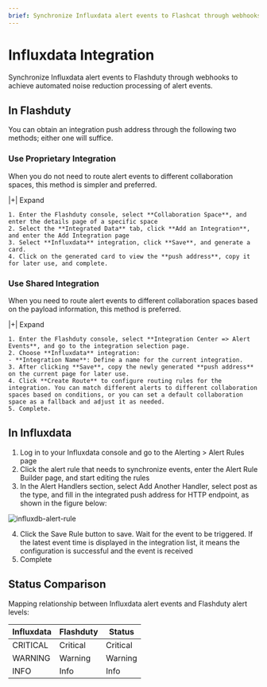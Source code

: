 ```yaml
---
brief: Synchronize Influxdata alert events to Flashcat through webhooks to achieve automated noise reduction processing of alert events
---
```


# Influxdata Integration

Synchronize Influxdata alert events to Flashduty through webhooks to achieve automated noise reduction processing of alert events.

## In Flashduty
You can obtain an integration push address through the following two methods; either one will suffice.

### Use Proprietary Integration

When you do not need to route alert events to different collaboration spaces, this method is simpler and preferred.

|+| Expand

    1. Enter the Flashduty console, select **Collaboration Space**, and enter the details page of a specific space
    2. Select the **Integrated Data** tab, click **Add an Integration**, and enter the Add Integration page
    3. Select **Influxdata** integration, click **Save**, and generate a card.
    4. Click on the generated card to view the **push address**, copy it for later use, and complete.

### Use Shared Integration

When you need to route alert events to different collaboration spaces based on the payload information, this method is preferred.

|+| Expand

    1. Enter the Flashduty console, select **Integration Center => Alert Events**, and go to the integration selection page.
    2. Choose **Influxdata** integration:
    - **Integration Name**: Define a name for the current integration.
    3. After clicking **Save**, copy the newly generated **push address** on the current page for later use.
    4. Click **Create Route** to configure routing rules for the integration. You can match different alerts to different collaboration spaces based on conditions, or you can set a default collaboration space as a fallback and adjust it as needed.
    5. Complete.

## In Influxdata

1. Log in to your Influxdata console and go to the Alerting > Alert Rules page
2. Click the alert rule that needs to synchronize events, enter the Alert Rule Builder page, and start editing the rules
3. In the Alert Handlers section, select Add Another Handler, select post as the type, and fill in the integrated push address for HTTP endpoint, as shown in the figure below:

![influxdb-alert-rule](https://fcdoc.github.io/img/zh/flashduty/mixin/alert_integration/influxdata/1.avif)

4. Click the Save Rule button to save. Wait for the event to be triggered. If the latest event time is displayed in the integration list, it means the configuration is successful and the event is received
5. Complete

## Status Comparison

Mapping relationship between Influxdata alert events and Flashduty alert levels:

| Influxdata |  Flashduty  | Status |
| ---------- | -------- | ---- |
| CRITICAL   | Critical | Critical |
| WARNING    | Warning  | Warning |
| INFO       | Info     | Info |